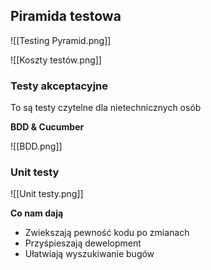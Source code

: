 ## Piramida testowa

![[Testing Pyramid.png]]

![[Koszty testów.png]]

### Testy akceptacyjne
To są testy czytelne dla nietechnicznych osób

**BDD & Cucumber**

![[BDD.png]]

### Unit testy
![[Unit testy.png]]

**Co nam dają**
- Zwiekszają pewność kodu po zmianach
- Przyśpieszają dewelopment
- Ułatwiają wyszukiwanie bugów